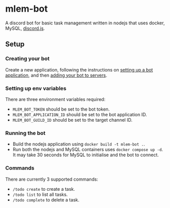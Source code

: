 # mlem-bot
A discord bot for basic task management written in nodejs that uses docker, MySQL, [discord.js](https://discord.js.org/#/).

## Setup
### Creating your bot
Create a new application, following the instructions on [setting up a bot application](https://discordjs.guide/preparations/setting-up-a-bot-application.html#creating-your-bot), and then [adding your bot to servers](https://discordjs.guide/preparations/adding-your-bot-to-servers.html#bot-invite-links).

### Setting up env variables
There are three environment variables required:
- `MLEM_BOT_TOKEN` should be set to the bot token.
- `MLEM_BOT_APPLICATION_ID` should be set to the bot application ID.
- `MLEM_BOT_GUILD_ID` should be set to the target channel ID.

### Running the bot
- Build the nodejs application using `docker build -t mlem-bot .`.
- Run both the nodejs and MySQL containers uses `docker compose up -d`. It may take 30 seconds for MySQL to initialise and the bot to connect.

### Commands
There are currently 3 supported commands:
- `/todo create` to create a task.
- `/todo list` to list all tasks.
- `/todo complete` to delete a task.

